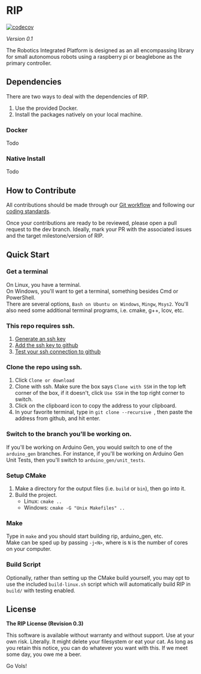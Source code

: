 # RIP

[![codecov](https://codecov.io/gh/utk-robotics-2017/rip/branch/master/graph/badge.svg?token=KqhG5MRr9F)](https://codecov.io/gh/utk-robotics-2017/rip)

*Version 0.1*

The Robotics Integrated Platform is designed as an all encompassing library for small autonomous robots using a raspberry pi or beaglebone as the primary controller.

## Dependencies
There are two ways to deal with the dependencies of RIP.

1. Use the provided Docker.
2. Install the packages natively on your local machine.

### Docker
Todo

### Native Install
Todo

## How to Contribute
All contributions should be made through our [Git workflow](https://github.com/utk-robotics-2017/rip/wiki/Git-Workflow) and following our [coding standards](https://github.com/utk-robotics-2017/rip/wiki/Coding-Standards).

Once your contributions are ready to be reviewed, please open a pull request to the dev branch. Ideally, mark your PR with the associated issues and the target milestone/version of RIP.

## Quick Start

### Get a terminal
On Linux, you have a terminal.  
On Windows, you'll want to get a terminal, something besides Cmd or PowerShell.  
There are several options, `Bash on Ubuntu on Windows`, `Mingw`, `Msys2`. You'll also need some additional terminal programs, i.e. cmake, g++, lcov, etc.

### This repo requires ssh.
1. [Generate an ssh key](https://help.github.com/articles/generating-a-new-ssh-key-and-adding-it-to-the-ssh-agent/)
2. [Add the ssh key to github](https://help.github.com/articles/adding-a-new-ssh-key-to-your-github-account/)
3. [Test your ssh connection to github](https://help.github.com/articles/testing-your-ssh-connection/)

### Clone the repo using ssh.
1. Click `Clone or download`
2. Clone with ssh. Make sure the box says `Clone with SSH` in the top left corner of the box, if it doesn't, click `Use SSH` in the top right corner to switch.
3. Click on the clipboard icon to copy the address to your clipboard.
4. In your favorite terminal, type in `git clone --recursive `, then paste the address from github, and hit enter.

### Switch to the branch you'll be working on.
If you'll be working on Arduino Gen, you would switch to one of the `arduino_gen` branches. For instance, if you'll be working on Arduino Gen Unit Tests, then you'll switch to `arduino_gen/unit_tests`.

### Setup CMake
1. Make a directory for the output files (i.e. `build` or `bin`), then go into it.
2. Build the project.
    * Linux: `cmake ..`
    * Windows: `cmake -G "Unix Makefiles" ..`

### Make
Type in `make` and you should start building rip, arduino_gen, etc.  
Make can be sped up by passing `-j<N>`, where is `N` is the number of cores on your computer.

### Build Script
Optionally, rather than setting up the CMake build yourself, you may opt to use the included `build-linux.sh` script which will automatically build RIP in `build/` with testing enabled.

## License
**The RIP License (Revision 0.3)**

This software is available without warranty and without support. Use at your own risk. Literally. It might delete your filesystem or eat your cat. As long as you retain this notice, you can do whatever you want with this. If we meet some day, you owe me a beer.

Go Vols!
